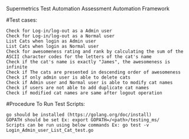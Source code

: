 Supermetrics Test Automation Assessment Automation Framework

#Test cases:

    Check for Log-in/log-out as a Admin user
    Check for Log-in/log-out as a Normal user
    List Cats when login as Admin user
    List Cats when login as Normal user
    Check for awesomeness rating and rank by calculating the sum of the ASCII character codes for the letters of the cat's name
    Check if the cat's name is exactly "James", the awesomeness is infinite
    Check if The cats are presented in descending order of awesomeness
    Check if only admin user is able to delete cats
    Check if Admin user and Normal user is able to modify cat names
    Check if users are not able to add duplicate cat names
    Check if modified cat names are same after logout operation

#Procedure To Run Test Scripts:

    go should be installed (https://golang.org/doc/install)
    GOPATH should be set Ex: export GOPATH=/<path>/testing_ms/
    Scripts can be run using below commands Ex: go test -v Login_Admin_user_List_Cat_test.go
